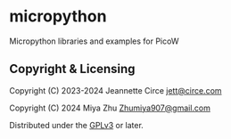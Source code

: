# micropython
Micropython libraries and examples for PicoW

## Copyright & Licensing
Copyright (C) 2023-2024 Jeannette Circe <jett@circe.com> 

Copyright (C) 2024 Miya Zhu <Zhumiya907@gmail.com>

Distributed under the [GPLv3] or later.

[`<jett@circe.com>`]: mailto:jett@circe.com

[`<Zhumiya907@gmail.com>`]: mailto:Zhumiya907@gmail.com

[GPLv3]: LICENSE.md
